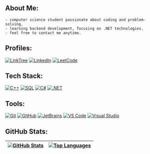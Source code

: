 ## About Me:
```
- computer science student passionate about coding and problem-solving.
- learning backend development, focusing on .NET technologies.
- feel free to contact me anytime.
```

## Profiles:
[![LinkTree](https://img.shields.io/badge/linktree-0d1117?logo=linktree&logoColor=white&style=flat-square)](https://linktr.ee/hel4l)
[![LinkedIn](https://img.shields.io/badge/LinkedIn-0d1117?logo=linkedin&logoColor=white&style=flat-square)](https://www.linkedin.com/in/hel4l)
[![LeetCode](https://img.shields.io/badge/LeetCode-0d1117?logo=leetcode&logoColor=white&style=flat-square)](https://leetcode.com/hel4l)

## Tech Stack:
[![C++](https://img.shields.io/badge/C++-0d1117?logo=c%2B%2B&logoColor=white&style=flat-square)](https://en.cppreference.com/w/)
[![SQL](https://img.shields.io/badge/SQL-0d1117?logo=sqlite&logoColor=white&style=flat-square)](https://www.sqlite.org/index.html)
[![C#](https://img.shields.io/badge/CSharp-0d1117?logo=csharp&logoColor=white&style=flat-square)](https://docs.microsoft.com/en-us/dotnet/csharp/)
[![.NET](https://img.shields.io/badge/.NET-0d1117?logo=.net&logoColor=white&style=flat-square)](https://dotnet.microsoft.com/)

## Tools:
[![Git](https://img.shields.io/badge/Git-0d1117?logo=git&logoColor=white&style=flat-square)](https://git-scm.com/)
[![GitHub](https://img.shields.io/badge/GitHub-0d1117?logo=github&logoColor=white&style=flat-square)](https://github.com/)
[![JetBrains](https://img.shields.io/badge/JetBrains-0d1117?logo=jetbrains&logoColor=white&style=flat-square)](https://www.jetbrains.com/)
[![VS Code](https://img.shields.io/badge/VS%20Code-0d1117?logo=visualstudiocode&logoColor=white&style=flat-square)](https://visualstudio.microsoft.com/)
[![Visual Studio](https://img.shields.io/badge/Visual%20Studio-0d1117?logo=visual-studio&logoColor=white&style=flat-square)](https://visualstudio.microsoft.com/)



## GitHub Stats:
| [![GitHub Stats](https://github-readme-stats.vercel.app/api?username=Hel4l&theme=github_dark&hide_border=true&show_icons=true&include_all_commits=true&count_private=true)](https://github.com/Hel4l) | [![Top Languages](https://github-readme-stats.vercel.app/api/top-langs/?username=Hel4l&theme=github_dark&hide_border=true&include_all_commits=false&count_private=true&layout=compact)](https://github.com/Hel4l) |
| ------------------------ | ------------------ |
